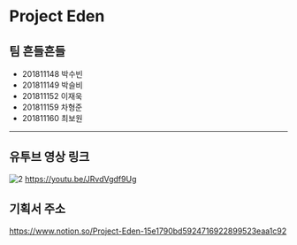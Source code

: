 # Project Eden
## 팀 흔들흔들
- 201811148 박수빈
- 201811149 박슬비
- 201811152 이재욱
- 201811159 차형준
- 201811160 최보원
---
## 유투브 영상 링크
![2](https://user-images.githubusercontent.com/56291868/119263897-e6f6b980-bc1b-11eb-806a-296b29fcfe38.jpg)
https://youtu.be/JRvdVgdf9Ug

## 기획서 주소
https://www.notion.so/Project-Eden-15e1790bd5924716922899523eaa1c92
